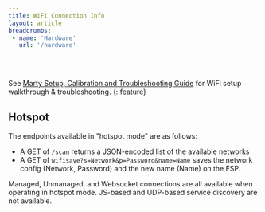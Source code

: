 ```yaml
---
title: WiFi Connection Info
layout: article
breadcrumbs:
 - name: 'Hardware'
   url: '/hardware'
---
```



<!--
**TODO:** cover connection to ESP in detail, and ST listening swaps between EXT serial and ESP serial dependant on last recieved packet
{:.bitbigger.text-danger}
-->

<br>

See [Marty Setup, Calibration and Troubleshooting Guide](https://robotical.io/learn/article/Marty%20Setup%2C%20Calibration%20%26%20Troubleshooting%20Guide/WiFi%20Setup/) for WiFi setup walkthrough & troubleshooting.
{:.feature}


## Hotspot

The endpoints available in "hotspot mode" are as follows:

- A GET of `/scan` returns a JSON-encoded list of the available networks
- A GET of `wifisave?s=Network&p=Password&name=Name` saves the network config (Network, Password) and the new name (Name) on the ESP.

Managed, Unmanaged, and Websocket connections are all available when operating in hotspot mode. JS-based and UDP-based service discovery are not available.


<br>
